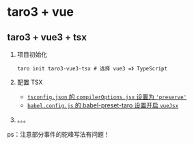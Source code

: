 # taro3 + vue

## taro3 + vue3 + tsx

1. 项目初始化

    ```shell
    taro init taro3-vue3-tsx # 选择 vue3 =》 TypeScript
    ```

2. 配置 TSX

    - [`tsconfig.json` 的 `compilerOptions.jsx` 设置为 `'preserve'`](https://github.com/vuejs/jsx-next#in-typescript)
    - [`babel.config.js` 的 babel-preset-taro 设置开启 `vueJsx` ](https://github.com/NervJS/taro/blob/next/packages/babel-preset-taro/README.md#vuejsx)

3. 。。。

ps：注意部分事件的驼峰写法有问题！
